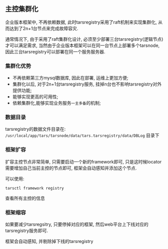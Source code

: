 ## 主控集群化

企业版本框架中, 不再依赖数据, 此时tarsregistry采用了raft机制来实现集群化, 从而达到了2n+1台节点来完成故障容灾.

通常情况下, 由于采用了raft集群化设计, 必须至少部署三台tarsregistry(逻辑节点)才可以满足需求, 当然由于企业版本框架可以在同一台节点上部署多个tarsnode, 因此三台tarsregistry可以部署在同一个服务服务器.

### 集群化优势

- 不再依赖第三方mysql数据库, 因此在部署, 运维上更加方便;
- 集群化以后, 对于2n+1台tarsregistry服务, 挂掉n台也不影响tarsregistry对外提供功能;
- 能够实现更高的可用性;
- 依赖集群化,能够实现业务服务`一主多备`的机制;

### 数据目录

tarsregistry的数据文件目录在: `/usr/local/app/tars/tarsnode/data/tars.tarsregistry/data/DBLog` 目录下

### 框架扩容

扩容主控节点非常简单, 只需要启动一个新的framework即可, 只是这时候locator需要增加自己当前主控的节点即可, 框架会自动感知并添加这个节点.

可以使用:
```shell
tarsctl framework registry
```
查看所有主控的信息

### 框架缩容

如果要减少tarsregsitry, 只要停掉对应的框架, 然后web平台上下线对应的tarsregistry服务即可.

框架会自动感知, 并剔除掉下线的tarsregistry
